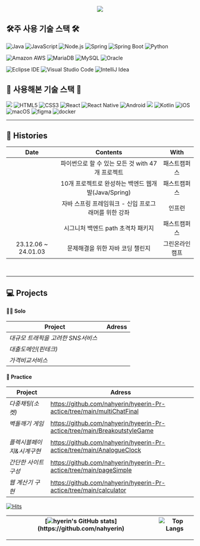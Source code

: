 <p align='center'>
<img src="https://capsule-render.vercel.app/api?type=waving&color=auto&height=200&section=header&text=Hyeeerin'sGitHub&fontSize=90" />
</p>



## 🛠주 사용 기술 스택 🛠
![Java](https://img.shields.io/badge/Java-007396?style=for-the-badge&logo=openjdk&logoColor=white)
![JavaScript](https://img.shields.io/badge/JavaScript-F7DF1E?style=for-the-badge&logo=javascript&logoColor=black)
![Node.js](https://img.shields.io/badge/Node.js-339933?style=for-the-badge&logo=nodedotjs&logoColor=white)
![Spring](https://img.shields.io/badge/Spring-6DB33F?style=for-the-badge&logo=spring&logoColor=white)
![Spring Boot](https://img.shields.io/badge/Spring_Boot-6DB33F?style=for-the-badge&logo=spring-boot&logoColor=white)
![Python](https://img.shields.io/badge/Python-3776AB?style=for-the-badge&logo=python&logoColor=white)


![Amazon AWS](https://img.shields.io/badge/Amazon_AWS-232F3E?style=for-the-badge&logo=amazon-aws&logoColor=white)
![MariaDB](https://img.shields.io/badge/MariaDB-003545?style=for-the-badge&logo=mariadb&logoColor=white)
![MySQL](https://img.shields.io/badge/MySQL-4479A1?style=for-the-badge&logo=mysql&logoColor=white)
![Oracle](https://img.shields.io/badge/Oracle-F80000?style=for-the-badge&logo=oracle&logoColor=white)


![Eclipse IDE](https://img.shields.io/badge/Eclipse%20IDE-2C2255.svg?&style=for-the-badge&logo=Eclipse%20IDE&logoColor=white)
![Visual Studio Code](https://img.shields.io/badge/Visual%20Studio%20Code-007ACC.svg?&style=for-the-badge&logo=Visual%20Studio%20Code&logoColor=white)
![IntelliJ Idea](https://img.shields.io/badge/intellijidea-000000.svg?&style=for-the-badge&logo=intellijidea&logoColor=white)

## 🧰 사용해본 기술 스택 🧰
<img src="https://img.shields.io/badge/firebase-FFCA28?style=for-the-badge&logo=firebase&logoColor=white"><abcdefghijk>
![HTML5](https://img.shields.io/badge/HTML5-E34F26?style=for-the-badge&logo=html5&logoColor=white)
![CSS3](https://img.shields.io/badge/CSS3-1572B6?style=for-the-badge&logo=css3&logoColor=white)
![React](https://img.shields.io/badge/React-61DAFB?style=for-the-badge&logo=react&logoColor=black)
![React Native](https://img.shields.io/badge/React_Native-61DAFB?style=for-the-badge&logo=react&logoColor=white)
![Android](https://img.shields.io/badge/Android-3DDC84?style=for-the-badge&logo=android&logoColor=white)
<img src="https://img.shields.io/badge/androidstudio-3DDC84?style=for-the-badge&logo=androidstudio&logoColor=white"> 
![Kotlin](https://img.shields.io/badge/Kotlin-0095D5?style=for-the-badge&logo=kotlin&logoColor=white)
![iOS](https://img.shields.io/badge/iOS-000000?style=for-the-badge&logo=ios&logoColor=white)
![macOS](https://img.shields.io/badge/macOS-000000?style=for-the-badge&logo=macos&logoColor=white)
![figma](https://img.shields.io/badge/figma-F24E1E?style=for-the-badge&logo=figma&logoColor=white)
![docker](https://img.shields.io/badge/docker-2496ED?style=for-the-badge&logo=docker&logoColor=white)


<hr>







<!-- [![stackticon](https://firebasestorage.googleapis.com/v0/b/stackticon-81399.appspot.com/o/images%2F1690982818384?alt=media&token=2a38c110-ee97-4ae3-9ad6-b569944ec34a)](https://github.com/msdio/stackticon) -->

<!--
[![stackticon](https://firebasestorage.googleapis.com/v0/b/stackticon-81399.appspot.com/o/images%2F1690984961126?alt=media&token=39aa059b-8452-428b-979c-ac751eff9e27)](https://github.com/msdio/stackticon)
-->

<!-- <div style="text-align: center;">
<a href="https://github.com/msdio/stackticon">
  <img src="https://firebasestorage.googleapis.com/v0/b/stackticon-81399.appspot.com/o/images%2F1690982818384?alt=media&token=2a38c110-ee97-4ae3-9ad6-b569944ec34a" alt="stackticon" width="700px"/>
</a>
</div>

-->

<div align="left">

## 🎥 Histories <br>
<!-- <div align="center"> -->
  
| Date | Contents | With |
|:---:|:---:|:---:|
|  | 파이썬으로 할 수 있는 모든 것 with 47개 프로젝트 | 패스트캠퍼스 |
|  | 10개 프로젝트로 완성하는 백엔드 웹개발(Java/Spring) | 패스트캠퍼스 |
|  | 자바 스프링 프레임워크 - 신입 프로그래머를 위한 강좌 | 인프런 |
|  | 시그니처 백엔드 path 초격차 패키지 | 패스트캠퍼스 |
| 23.12.06 ~ 24.01.03 | 문제해결을 위한 자바 코딩 챌린지 | 그린온라인캠프 |
  
<!-- </div> -->


<br><hr>
## 💻 Projects


<!-- #### 👨‍👩‍👦‍👦 Team -->
<!-- | Project | Adress | -->
<!-- |---|---| -->
<!-- |*컬러제안사이트-협업하기 연습* &nbsp;| https://github.com/nahyerin/hyeerinProject/tree/main/colorProj | -->


#### 🙎‍♀️ Solo

| Project | Adress |
|---|---|
|*대규모 트래픽을 고려한 SNS서비스* &nbsp; | |
|*대출도메인(핀테크)* &nbsp; | |
|*가격비교서비스* &nbsp; | |


#### 🤖 Practice

| Project | Adress |
|---|---|
|*다중채팅(소켓)* &nbsp; |https://github.com/nahyerin/hyeerin-Pr-actice/tree/main/multiChatFinal|
|*벽돌깨기 게임* &nbsp; | https://github.com/nahyerin/hyeerin-Pr-actice/tree/main/BreakoutstyleGame|
|*플렉시블페이지&시계구현* &nbsp; | https://github.com/nahyerin/hyeerin-Pr-actice/tree/main/AnalogueClock|
|*간단한 사이트구성* &nbsp; | https://github.com/nahyerin/hyeerin-Pr-actice/tree/main/pageSimple |
|*웹 계산기 구현* &nbsp; | https://github.com/nahyerin/hyeerin-Pr-actice/tree/main/calculator |


</div>
</details>

[![Hits](https://hits.seeyoufarm.com/api/count/incr/badge.svg?url=https%3A%2F%2Fgithub.com%2Fnahyerin&count_bg=%23B2D5FF&title_bg=%23858486&icon=github.svg&icon_color=%23FFFFFF&title=GitHub&edge_flat=false)](https://github.com/nahyerin)


|[![hyerin's GitHub stats](https://github-readme-stats.vercel.app/api?username=nahyerin&include_all_commits=true&theme=swift&hide_border=true&count_private=true&locale=kr&disable_animations=false&show_owner=false&&theme=buefyhide_border=true")](https://github.com/nahyerin)|![Top Langs](https://github-readme-stats.vercel.app/api/top-langs/?username=nahyerin)
| ------------- | ------------- |


---



<!-- ![Footer](https://capsule-render.vercel.app/api?type=waving&color=timeGradient&height=200&animation=twinkling&section=footer) -->

  
